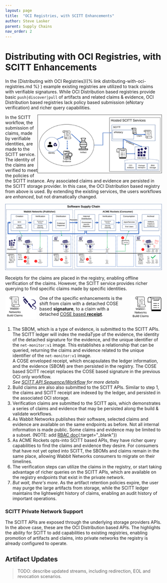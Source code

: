 ```yaml
---
layout: page
title:  "OCI Registries, with SCITT Enhancements"
author: Steve Lasker
parent: Supply Chains
nav_order: 2
---
```


# Distributing with OCI Registries, with SCITT Enhancements

In the [Distributing with OCI Registries]({% link distributing-with-oci-registries.md %} ) example existing registries are utilized to track claims with verifiable signatures. While OCI Distribution based registries provide basic `push|discover|pull` of artifacts and related claims & evidence, OCI Distribution based registries lack policy based submission (eNotary verification) and richer query capabilities.

<img src="./assets/what-is-scitt.svg" alt="What Is SCITT" align="right" style="width:400px;"/>

In the SCITT workflow, the submission of claims, made by verifiable identities, are made to the SCITT service. The identity of the claims are verified to meet the policies of the SCITT instance. Any associated claims and evidence are persisted in the SCITT storage provider. In this case, the OCI Distribution based registry from above is used. By extending the existing services, the users workflows are _enhanced_, but not dramatically changed.

<img src="./assets/supply-chain-e2e-oci-scitt.svg" alt="Consuming Public Content" style="width:800px;"/>

Receipts for the claims are placed in the registry, enabling offline verification of the claims. However, the SCITT service provides richer querying to find specific claims made by specific identities.

<img src="./assets/wabbit-network-claims-signature.svg" alt="Detached COSE Signature" align="left" style="width:100px;padding-right:10px"/>
<img src="./assets/wabbit-network-claims-receipt.svg" alt="Detached COSE Receipt" align="right" style="width:100px;padding-left:10px"/>

One of the specific enhancements is the shift from claim with a detached COSE based **signature**, to a claim with a detached [COSE based **receipt**][ietf-scitt-receipts].
<br><br>
1. The SBOM, which is a type of evidence, is submitted to the SCITT APIs. The SCITT ledger will index the mediaType of the evidence, the identity of the detached signature for the evidence, and the unique identifier of the `net-monitor:v1` image. This establishes a relationship that can be queried, returning the claims and evidence related to the unique identifier of the `net-monitor:v1` image.  
A COSE enveloped receipt, which encapsulates the ledger information, and the evidence (SBOM) are then persisted in the registry. The COSE based SCITT receipt replaces the COSE based signature in the previous OCI only workflow.  
_See [SCITT API Sequence/Workflow](scitt-storage-api-sequence) for more details_
2. Build claims are also also submitted to the SCITT APIs. Similar to step 1, the claims and SCITT receipt are indexed by the ledger, and persisted in the associated OCI storage.
3. Verification claims are submitted to the SCITT apis, which demonstrates a series of claims and evidence that may be persisted along the build & validate workflows.
4. As Wabbit Networks publishes their software, selected claims and evidence are available on the same endpoints as before. Not all internal information is made public. Some claims and evidence may be limited to a subset. (NOTE: add [RBAC doc](https://github.com/ietf-scitt/use-cases/blob/main/scitt-components/scitt-rbac.md){:target="_blank"})
5. As ACME Rockets opts-into SCITT based APIs, they have richer query capabilities to find the claims and evidence they desire. For consumers that have not yet opted into SCITT, the SBOMs and claims remain in the same place, allowing Wabbit Networks consumers to migrate on their timelines.
6. The verification steps can utilize the claims in the registry, or start taking advantage of richer queries on the SCITT APIs, which are available on the registry endpoints that exist in the private network.
7. _But wait, there's more_. As the artifact retention policies expire, the user may purge the large artifacts from storage, while the SCITT ledger maintains the lightweight history of claims, enabling an audit history of important operations.

### SCITT Private Network Support

The SCITT APIs are exposed through the underlying storage providers APIs. In the above case, these are the OCI Distribution based APIs. The highlights the ability for SCITT to add capabilities to existing registries, enabling promotion of artifacts and claims, into private networks the registry is already configured to operate.

## Artifact Updates

> TODO: 
> describe updated streams, including redirection, EOL and revocation scenarios.

[ietf-scitt-receipts]: https://datatracker.ietf.org/doc/draft-birkholz-scitt-receipts/